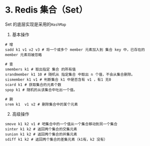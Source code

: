 # 3. Redis 集合（Set）

Set 的底层实现是采用的`HashMap` 

1. 基本操作

```shell
# 增
sadd k1 v1 v2 v3 # 将一个或多个 member 元素加入到 集合 key 中，已存在的 member 元素将被忽略

# 查
smembers k1 # 取出指定 集合 的所有值
srandmember k1 10 # 随机从 指定集合 中取出 n 个值，不会从集合删除。
sismember k1 v1 # 判断集合 k1 中是否含有 v1 ，有1 无0
scard k1 # 获取集合的元素个数
spop k1 # 随机的从该集合中吐出一个值。

# 删
srem k1  v1 v2 # 删除集合中的某个元素
```

2. 高级操作

```shell
smove k1 k2 v1 # 吧集合中的一个值从一个集合移动到另一个集合
sinter k1 k2 # 返回两个集合的交集元素
sunion k1 k2 # 返回两个集合的并集元素
sdiff k1 k2 # 返回两个集合的差集元素（k1有，k2 没有）

```

